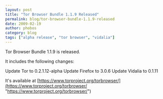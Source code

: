 ```yaml
---
layout: post
title: "Tor Browser Bundle 1.1.9 Released"
permalink: blog/tor-browser-bundle-1.1.9-released
date: 2009-02-19
author: phobos
category: blog
tags: ["alpha release", "tor browser", "vidalia"]
---
```


Tor Browser Bundle 1.1.9 is released.

It includes the following changes:

Update Tor to 0.2.1.12-alpha
Update Firefox to 3.0.6
Update Vidalia to 0.1.11

It's available at [https://www.torproject.org/torbrowser/](https://www.torproject.org/torbrowser/ "https://www.torproject.org/torbrowser/")

